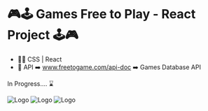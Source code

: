 # 🎮🕹️ Games Free to Play - React Project 🕹️🎮

- 🧑‍💻 CSS | React
- 🧩 API ➡️ www.freetogame.com/api-doc ➡️ Games Database API

In Progress.... ⌛

![Logo](https://i.imgur.com/OIfm7px.jpg)
![Logo](https://i.imgur.com/ePybswi.jpg)
![Logo](https://i.imgur.com/RQYNUA3.jpg)
